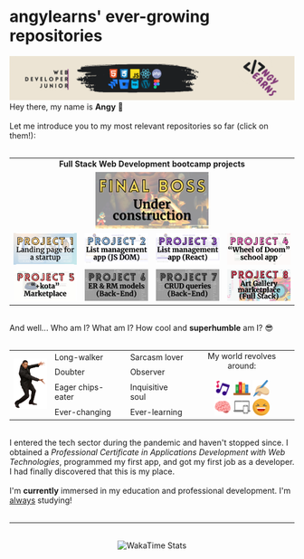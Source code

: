 <main class="container">
    <h1>angylearns' ever-growing repositories</h1>
    <img src="img/header.png">
    <section>
        Hey there, my name is <strong>Angy</strong> 🤘<br><br>
        Let me introduce you to my most relevant repositories so far (click on them!):<br><br>
        <table align="center">
            <tr>
                <td colspan="4" align="center"><strong>Full Stack Web Development bootcamp projects</strong></td>
            </tr>
            <tr>
                <td colspan="4" align="center"><a href="https://github.com/sandra-medina-luque/Holistic-Ovaries" style="height:100px"><img src="img/final_boss.png"></a></td>
            </tr>
            <tr>
                <td><a href="https://github.com/angylearns/femtech_g3"><img src="img/p1.png"></a></td>
                <td><a href="https://github.com/angylearns/adminlistas_g4"><img src="img/p2.png"></a></td>
                <td><a href="https://github.com/angylearns/adminlistas_react"><img src="img/p3.png"></a></td>
                <td><a href="https://github.com/angylearns/wheel_of_doom"><img src="img/p4.png"></a></td>
            </tr>
            <tr>
                <td><a href="https://github.com/angylearns/marketplace_animals-p5e4"><img src="img/p5.png"></a></td>
                <td><a href="#"><img src="img/p6.png"></a></td>
                <td><a href="https://github.com/angylearns/bd_malaguenos"><img src="img/p7.png"></a></td>
                <td><a href="https://github.com/angylearns/full_stack-art_callery"><img src="img/p8.png"></a></td>
            </tr>
        </table>
        <br>
        And well... Who am I? What am I? How cool and <strong>superhumble</strong> am I? 😎
        <br><br>
        <table align="center">
            <tr>
                <td rowspan="4">
                    <img src="img/willsmith.png" width="60px">
                </td>
                <td>Long-walker</td>
                <td>Sarcasm lover</td>
                <td align="center" rowspan="4">
                    My world revolves around:<br><br>
                    <img src="img/icons/music.svg" width="30px">
                    <img src="img/icons/books.svg" width="30px">
                    <img src="img/icons/writing.svg" width="30px"><br>
                    <img src="img/icons/brain.svg" width="30px">
                    <img src="img/icons/devices.svg" width="30px">
                    <img src="img/icons/laughing.svg" width="30px">
                </td>
            </tr>
            <tr>
                <td>Doubter</td>
                <td>Observer</td>
            </tr>
            <tr>
                <td>Eager chips-eater</td>
                <td>Inquisitive soul</td>
            </tr>
            <tr>
                <td>Ever-changing</td>
                <td>Ever-learning</td>
            </tr>
        </table><br>
        I entered the tech sector during the pandemic and haven't stopped since. I obtained a <em>Professional Certificate in Applications Development with Web Technologies</em>, programmed my first app, and got my first job as a developer. I had finally discovered that this is my place.
        <br><br>
        I'm <strong>currently</strong> immersed in my education and professional development. I'm <u>always</u> studying!
        <br><br>
    </section>
    <hr>
    <br>
    <div align="center"><img src="https://github-readme-stats.vercel.app/api/wakatime?username=angylearns&layout=compact&custom_title=How%20obsessed%20I've%20been%20with%20coding%20in%20the%20last%207%20days&theme=highcontrast" alt="WakaTime Stats" width="600px"></div>
</main>
